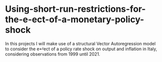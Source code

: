 # Using-short-run-restrictions-for-the-e-ect-of-a-monetary-policy-shock
In this projects I will make use of a structural Vector Autoregression model to consider the e↵ect of a policy rate shock on output and inflation in Italy, considering observations from 1999 until 2021.
